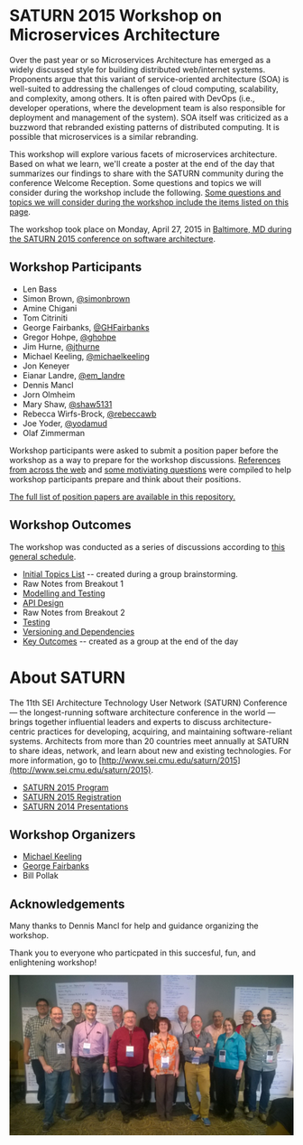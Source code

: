 # SATURN 2015 Workshop on Microservices Architecture

Over the past year or so Microservices Architecture has emerged as a widely discussed style for building distributed web/internet systems.  Proponents argue that this variant of service-oriented architecture (SOA) is well-suited to addressing the challenges of cloud computing, scalability, and complexity, among others.  It is often paired with DevOps (i.e., developer operations, where the development team is also responsible for deployment and management of the system).  SOA itself was criticized as a buzzword that rebranded existing patterns of distributed computing.  It is possible that microservices is a similar rebranding.

This workshop will explore various facets of microservices architecture.  Based on what we learn, we'll create a poster at the end of the day that summarizes our findings to share with the SATURN community during the conference Welcome Reception. Some questions and topics we will consider during the workshop include the following.  [Some questions and topics we will consider during the workshop include the items listed on this page](questions.md).

The workshop took place on Monday, April 27, 2015 in [Baltimore, MD during the SATURN 2015 conference on software architecture](http://www.sei.cmu.edu/saturn/2015/).

## Workshop Participants

* Len Bass
* Simon Brown, [@simonbrown](https://twitter.com/simonbrown)
* Amine Chigani
* Tom Citriniti
* George Fairbanks, [@GHFairbanks](https://twitter.com/GHFairbanks)
* Gregor Hohpe, [@ghohpe](https://twitter.com/ghohpe)
* Jim Hurne, [@jthurne](https://twitter.com/jthurne)
* Michael Keeling, [@michaelkeeling](https://twitter.com/michaelkeeling)
* Jon Keneyer
* Eianar Landre, [@em_landre](https://twitter.com/em_landre)
* Dennis Mancl
* Jorn Olmheim
* Mary Shaw, [@shaw5131](https://twitter.com/shaw5131)
* Rebecca Wirfs-Brock, [@rebeccawb](https://twitter.com/rebeccawb)
* Joe Yoder, [@yodamud](https://twitter.com/yodamud)
* Olaf Zimmerman

Workshop participants were asked to submit a position paper before the workshop as a way to prepare for the workshop discussions.  [References from across the web](references.md) and [some motiviating questions](questions.md) were compiled to help workshop participants prepare and think about their positions.

[The full list of position papers are available in this repository.](/saturn2015-position-papers/position-papers-list.md)

## Workshop Outcomes

The workshop was conducted as a series of discussions according to [this general schedule](agenda.md).

* [Initial Topics List](/outcomes/initial-topic-list.md) -- created during a group brainstorming.
* Raw Notes from Breakout 1
 * [Modelling and Testing](/outcomes/raw-notes-modelling-and-patterns.md)
 * [API Design](/outcomes/raw-notes-API-design.md)
* Raw Notes from Breakout 2
 * [Testing](/outcomes/raw-notes-testing.md)
 * [Versioning and Dependencies](/outcomes/raw-notes-versioning-and-dependency.md)
* [Key Outcomes](outcomes/key-outcomes.md) -- created as a group at the end of the day


# About SATURN

The 11th SEI Architecture Technology User Network (SATURN) Conference — the longest-running software architecture conference in the world — brings together influential leaders and experts to discuss architecture-centric practices for developing, acquiring, and maintaining software-reliant systems. Architects from more than 20 countries meet annually at SATURN to share ideas, network, and learn about new and existing technologies. For more information, go to [http://www.sei.cmu.edu/saturn/2015](http://www.sei.cmu.edu/saturn/2015).

- [SATURN 2015 Program](http://www.sei.cmu.edu/saturn/2015/program/index.cfm)
- [SATURN 2015 Registration](http://www.sei.cmu.edu/saturn/2015/registration/index.cfm)
- [SATURN 2014 Presentations](http://www.sei.cmu.edu/saturn/2014/video.cfm)

## Workshop Organizers

* [Michael Keeling](https://github.com/michaelkeeling)
* [George Fairbanks](https://github.com/georgefairbanks) 
* Bill Pollak

## Acknowledgements

Many thanks to Dennis Mancl for help and guidance organizing the workshop.

Thank you to everyone who particpated in this succesful, fun, and enlightening workshop!

![Workshop participants, group picture](/outcomes/images/saturn-2015-workshop-group.jpg)
